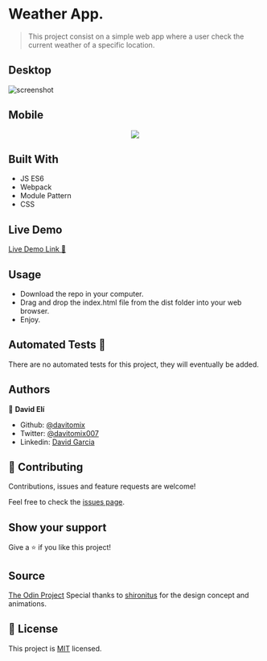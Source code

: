 # Weather App.

> This project consist on a simple web app where a user check the current weather of a specific location.

## Desktop
![screenshot](./#)

## Mobile
<p align="center">
  <img src="./#">
</p>

## Built With
- JS ES6
- Webpack
- Module Pattern
- CSS

## Live Demo
[Live Demo Link :rocket:](#)


## Usage
- Download the repo in your computer.
- Drag and drop the index.html file from the dist folder into your web browser.
- Enjoy.

## Automated Tests :space_invader:
There are no automated tests for this project, they will eventually be added.


## Authors
👤 **David Elí**

- Github: [@davitomix](https://github.com/davitomix)
- Twitter: [@davitomix007](https://twitter.com/davitomix007)
- Linkedin: [David Garcia](https://www.linkedin.com/in/davideligarcia/)

## 🤝 Contributing
Contributions, issues and feature requests are welcome!

Feel free to check the [issues page](issues/).

## Show your support
Give a ⭐️ if you like this project!

## Source
[The Odin Project](https://www.theodinproject.com/courses/javascript/lessons/todo-list)
Special thanks to [shironitus](https://codepen.io/shironitus) for the design concept and animations.


## 📝 License
This project is [MIT](lic.url) licensed.
